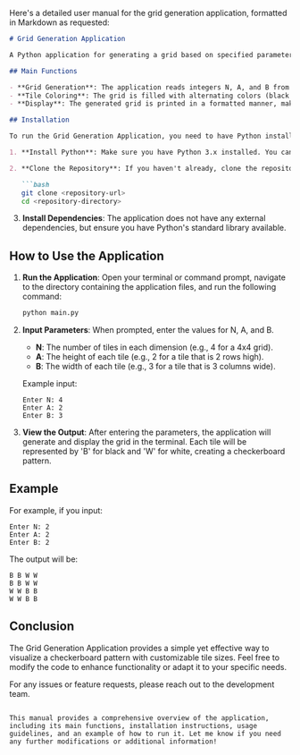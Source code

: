 Here's a detailed user manual for the grid generation application, formatted in Markdown as requested:

```markdown
# Grid Generation Application

A Python application for generating a grid based on specified parameters, allowing users to visualize a checkerboard pattern with customizable tile sizes.

## Main Functions

- **Grid Generation**: The application reads integers N, A, and B from standard input to create a grid of size (A * N) x (B * N).
- **Tile Coloring**: The grid is filled with alternating colors (black and white) based on the position of each tile.
- **Display**: The generated grid is printed in a formatted manner, making it easy to visualize the checkerboard pattern.

## Installation

To run the Grid Generation Application, you need to have Python installed on your machine. Follow the steps below to set up the environment:

1. **Install Python**: Make sure you have Python 3.x installed. You can download it from [python.org](https://www.python.org/downloads/).

2. **Clone the Repository**: If you haven't already, clone the repository containing the application code.

   ```bash
   git clone <repository-url>
   cd <repository-directory>
   ```

3. **Install Dependencies**: The application does not have any external dependencies, but ensure you have Python's standard library available.

## How to Use the Application

1. **Run the Application**: Open your terminal or command prompt, navigate to the directory containing the application files, and run the following command:

   ```bash
   python main.py
   ```

2. **Input Parameters**: When prompted, enter the values for N, A, and B. 
   - **N**: The number of tiles in each dimension (e.g., 4 for a 4x4 grid).
   - **A**: The height of each tile (e.g., 2 for a tile that is 2 rows high).
   - **B**: The width of each tile (e.g., 3 for a tile that is 3 columns wide).

   Example input:
   ```
   Enter N: 4
   Enter A: 2
   Enter B: 3
   ```

3. **View the Output**: After entering the parameters, the application will generate and display the grid in the terminal. Each tile will be represented by 'B' for black and 'W' for white, creating a checkerboard pattern.

## Example

For example, if you input:
```
Enter N: 2
Enter A: 2
Enter B: 2
```

The output will be:
```
B B W W
B B W W
W W B B
W W B B
```

## Conclusion

The Grid Generation Application provides a simple yet effective way to visualize a checkerboard pattern with customizable tile sizes. Feel free to modify the code to enhance functionality or adapt it to your specific needs.

For any issues or feature requests, please reach out to the development team.
```

This manual provides a comprehensive overview of the application, including its main functions, installation instructions, usage guidelines, and an example of how to run it. Let me know if you need any further modifications or additional information!